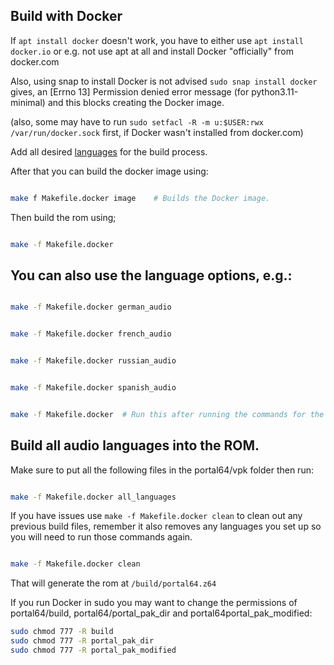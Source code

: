 ## Build with Docker

If `apt install docker` doesn't work, you have to either use `apt install docker.io` or e.g. not use apt at all and install Docker "officially" from docker.com      


Also, using snap to install Docker is not advised `sudo snap install docker` gives, an [Errno 13] Permission denied error message (for python3.11-minimal) and this blocks creating the Docker image.

(also, some may have to run `sudo setfacl -R -m u:$USER:rwx /var/run/docker.sock` first, if Docker wasn't installed from docker.com)


Add all desired [languages](/vpk/add_vpk_here.md) for the build process.        

After that you can build the docker image using:


```sh

make f Makefile.docker image    # Builds the Docker image.

```

Then build the rom using;

```sh

make -f Makefile.docker

```

## You can also use the language options, e.g.:

```sh

make -f Makefile.docker german_audio

```

```sh

make -f Makefile.docker french_audio

```

```sh

make -f Makefile.docker russian_audio

```

```sh

make -f Makefile.docker spanish_audio

```

```sh

make -f Makefile.docker  # Run this after running the commands for the desired languages that you would like to add to your ROM.

```

## Build all audio languages into the ROM.

Make sure to put all the following files in the portal64/vpk folder then run:
  
```sh

make -f Makefile.docker all_languages

```
If you have issues use `make -f Makefile.docker clean` to clean out any previous build files, remember it also removes any languages you set up so you will need to run those commands again.

```sh

make -f Makefile.docker clean

```

That will generate the rom at `/build/portal64.z64`       

If you run Docker in sudo you may want to change the permissions of portal64/build, portal64/portal_pak_dir and portal64portal_pak_modified:
```sh
sudo chmod 777 -R build
sudo chmod 777 -R portal_pak_dir
sudo chmod 777 -R portal_pak_modified

```
